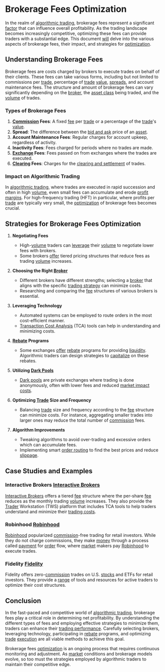 # Brokerage Fees Optimization

In the realm of [algorithmic trading](../a/algorithmic_trading.md), brokerage fees represent a significant [factor](../f/factor.md) that can influence overall profitability. As the trading landscape becomes increasingly competitive, optimizing these fees can provide traders with a substantial edge. This document [will](../w/will.md) delve into the various aspects of brokerage fees, their impact, and strategies for [optimization](../o/optimization.md).

## Understanding Brokerage Fees

Brokerage fees are costs charged by brokers to execute trades on behalf of their clients. These fees can take various forms, including but not limited to commissions per [trade](../t/trade.md), percentage of [trade](../t/trade.md) [value](../v/value.md), [spreads](../s/spreads.md), and account maintenance fees. The structure and amount of brokerage fees can vary significantly depending on the [broker](../b/broker.md), the [asset class](../a/asset_class.md) being traded, and the [volume](../v/volume.md) of trades.

### Types of Brokerage Fees

1. **[Commission](../c/commission.md) Fees**: A fixed [fee](../f/fee.md) per [trade](../t/trade.md) or a percentage of the [trade](../t/trade.md)'s [value](../v/value.md).
2. **Spread**: The difference between the [bid and ask](../b/bid_and_ask.md) price of an [asset](../a/asset.md).
3. **Account Maintenance Fees**: Regular charges for account upkeep, regardless of activity.
4. **Inactivity Fees**: Fees charged for periods where no trades are made.
5. **[Exchange](../e/exchange.md) Fees**: Fees passed on from exchanges where the trades are executed.
6. **[Clearing](../c/clearing.md) Fees**: Charges for the [clearing and settlement](../c/clearing_and_settlement.md) of trades.

### Impact on Algorithmic Trading

In [algorithmic trading](../a/algorithmic_trading.md), where trades are executed in rapid succession and often in high [volume](../v/volume.md), even small fees can accumulate and erode [profit margins](../p/profit_margins_in_trading.md). For high-frequency trading (HFT) in particular, where profits per [trade](../t/trade.md) are typically very small, the [optimization](../o/optimization.md) of brokerage fees becomes crucial.

## Strategies for Brokerage Fees Optimization

1. **Negotiating Fees**
   - High-[volume](../v/volume.md) traders can [leverage](../l/leverage.md) their [volume](../v/volume.md) to negotiate lower fees with brokers.
   - Some brokers [offer](../o/offer.md) tiered pricing structures that reduce fees as trading [volume](../v/volume.md) increases.

2. **Choosing the Right [Broker](../b/broker.md)**
   - Different brokers have different strengths; selecting a [broker](../b/broker.md) that aligns with the specific [trading strategy](../t/trading_strategy.md) can minimize costs.
   - Researching and comparing the [fee](../f/fee.md) structures of various brokers is essential.

3. **Leveraging Technology**
   - Automated systems can be employed to route orders in the most cost-efficient manner.
   - [Transaction Cost Analysis](../t/transaction_cost_analysis.md) (TCA) tools can help in understanding and minimizing costs.

4. **[Rebate](../r/rebate.md) Programs**
   - Some exchanges [offer](../o/offer.md) [rebate](../r/rebate.md) programs for providing [liquidity](../l/liquidity.md). Algorithmic traders can design strategies to [capitalize](../c/capitalize.md) on these rebates.

5. **Utilizing [Dark Pools](../d/dark_pools.md)**
   - [Dark pools](../d/dark_pools.md) are private exchanges where trading is done anonymously, often with lower fees and reduced [market impact costs](../m/market_impact_costs.md).

6. **Optimizing [Trade](../t/trade.md) Size and Frequency**
   - Balancing [trade](../t/trade.md) size and frequency according to the [fee](../f/fee.md) structure can minimize costs. For instance, aggregating smaller trades into larger ones may reduce the total number of [commission](../c/commission.md) fees.

7. **Algorithm Improvements**
   - Tweaking algorithms to avoid over-trading and excessive orders which can accumulate fees.
   - Implementing smart [order routing](../o/order_routing.md) to find the best prices and reduce [slippage](../s/slippage.md).

## Case Studies and Examples

### Interactive Brokers [Interactive Brokers](https://www.interactivebrokers.com/)
[Interactive Brokers](../i/interactive_brokers.md) offers a tiered [fee](../f/fee.md) structure where the per-share [fee](../f/fee.md) reduces as the monthly trading [volume](../v/volume.md) increases. They also provide the [Trader](../t/trader.md) Workstation (TWS) platform that includes TCA tools to help traders understand and minimize their [trading costs](../t/trading_costs.md).

### Robinhood [Robinhood](https://robinhood.com/)
[Robinhood](../r/robinhood.md) popularized [commission](../c/commission.md)-free trading for retail investors. While they do not charge commissions, they make [money](../m/money.md) through a process called [payment](../p/payment.md) for [order](../o/order.md) flow, where [market](../m/market.md) makers pay [Robinhood](../r/robinhood.md) to execute trades.

### Fidelity [Fidelity](https://www.fidelity.com/)
Fidelity offers zero-[commission](../c/commission.md) trades on U.S. [stocks](../s/stock.md) and ETFs for retail investors. They provide a [range](../r/range.md) of tools and resources for active traders to optimize their cost structures.

## Conclusion

In the fast-paced and competitive world of [algorithmic trading](../a/algorithmic_trading.md), brokerage fees play a critical role in determining net profitability. By understanding the different types of fees and employing effective strategies to minimize them, traders can enhance their [trading performance](../t/trading_performance.md). Carefully selecting brokers, leveraging technology, participating in [rebate](../r/rebate.md) programs, and optimizing [trade](../t/trade.md) [execution](../e/execution.md) are all viable methods to achieve this goal.

Brokerage fees [optimization](../o/optimization.md) is an ongoing process that requires continuous monitoring and adjustment. As [market](../m/market.md) conditions and brokerage models evolve, so too must the strategies employed by algorithmic traders to maintain their competitive edge.
